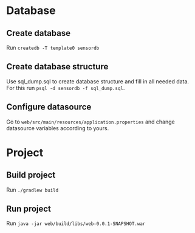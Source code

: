# Database

## Create database
Run `createdb -T template0 sensordb`

## Create database structure
Use sql_dump.sql to create database structure and fill in 
all needed data. For this run `psql -d sensordb -f sql_dump.sql`.

## Configure datasource
Go to `web/src/main/resources/application.properties` and
change datasource variables according to yours.

# Project

## Build project
Run `./gradlew build`

## Run project
Run `java -jar web/build/libs/web-0.0.1-SNAPSHOT.war`


